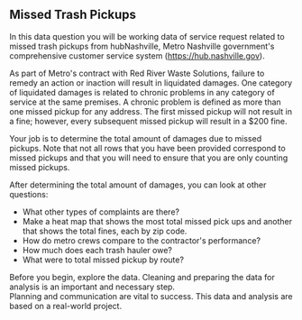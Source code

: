 ## Missed Trash Pickups

In this data question you will be working data of service request related to missed trash pickups from hubNashville, Metro Nashville government's comprehensive customer service system (https://hub.nashville.gov).

As part of Metro's contract with Red River Waste Solutions, failure to remedy an action or inaction will result in liquidated damages. One category of liquidated damages is related to chronic problems in any category of service at the same premises. A chronic problem is defined as more than one missed pickup for any address. The first missed pickup will not result in a fine; however, every subsequent missed pickup will result in a $200 fine.

Your job is to determine the total amount of damages due to missed pickups. Note that not all rows that you have been provided correspond to missed pickups and that you will need to ensure that you are only counting missed pickups.

After determining the total amount of damages, you can look at other questions:

* What other types of complaints are there?
* Make a heat map that shows the most total missed pick ups and another that shows the total fines, each by zip code.
* How do metro crews compare to the contractor's performance?
* How much does each trash hauler owe?
* What were to total missed pickup by route?

Before you begin, explore the data.  Cleaning and preparing the data for analysis is an important and necessary step.  
Planning and communication are vital to success. This data and analysis are based on a real-world project.

